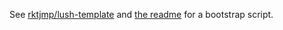 See [rktjmp/lush-template](https://github.com/rktjmp/lush-template) and
[the readme](https://github.com/rktjmp/lush.nvim#1-copy-the-lush-template) for a
bootstrap script.

